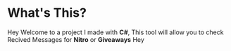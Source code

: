 # What's This?
Hey Welcome to a project I made with **C#**, This tool will allow you to check Recived Messages for **Nitro** or **Giveaways**
Hey
